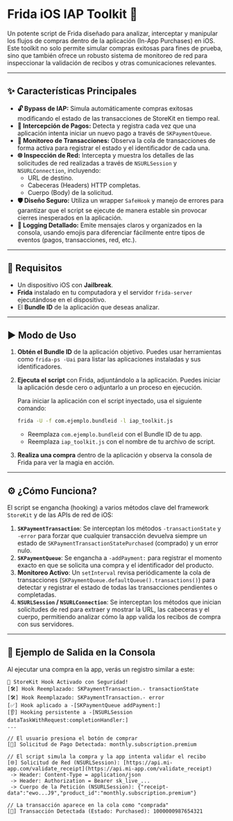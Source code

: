 # Frida iOS IAP Toolkit 🚀

Un potente script de Frida diseñado para analizar, interceptar y manipular los flujos de compras dentro de la aplicación (In-App Purchases) en iOS. Este toolkit no solo permite simular compras exitosas para fines de prueba, sino que también ofrece un robusto sistema de monitoreo de red para inspeccionar la validación de recibos y otras comunicaciones relevantes.

---

## ✨ Características Principales

* **🔓 Bypass de IAP:** Simula automáticamente compras exitosas modificando el estado de las transacciones de StoreKit en tiempo real.
* **🛒 Intercepción de Pagos:** Detecta y registra cada vez que una aplicación intenta iniciar un nuevo pago a través de `SKPaymentQueue`.
* **🧾 Monitoreo de Transacciones:** Observa la cola de transacciones de forma activa para registrar el estado y el identificador de cada una.
* **🌐 Inspección de Red:** Intercepta y muestra los detalles de las solicitudes de red realizadas a través de `NSURLSession` y `NSURLConnection`, incluyendo:
    * URL de destino.
    * Cabeceras (Headers) HTTP completas.
    * Cuerpo (Body) de la solicitud.
* **🛡️ Diseño Seguro:** Utiliza un wrapper `SafeHook` y manejo de errores para garantizar que el script se ejecute de manera estable sin provocar cierres inesperados en la aplicación.
* **📝 Logging Detallado:** Emite mensajes claros y organizados en la consola, usando emojis para diferenciar fácilmente entre tipos de eventos (pagos, transacciones, red, etc.).

---

## 🔧 Requisitos

* Un dispositivo iOS con **Jailbreak**.
* **Frida** instalado en tu computadora y el servidor `frida-server` ejecutándose en el dispositivo.
* El **Bundle ID** de la aplicación que deseas analizar.

---

## ▶️ Modo de Uso

1.  **Obtén el Bundle ID** de la aplicación objetivo. Puedes usar herramientas como `frida-ps -Uai` para listar las aplicaciones instaladas y sus identificadores.

2.  **Ejecuta el script** con Frida, adjuntándolo a la aplicación. Puedes iniciar la aplicación desde cero o adjuntarlo a un proceso en ejecución.

    Para iniciar la aplicación con el script inyectado, usa el siguiente comando:
    ```bash
    frida -U -f com.ejemplo.bundleid -l iap_toolkit.js
    ```
    * Reemplaza `com.ejemplo.bundleid` con el Bundle ID de tu app.
    * Reemplaza `iap_toolkit.js` con el nombre de tu archivo de script.

3.  **Realiza una compra** dentro de la aplicación y observa la consola de Frida para ver la magia en acción.

---

## ⚙️ ¿Cómo Funciona?

El script se engancha (hooking) a varios métodos clave del framework `StoreKit` y de las APIs de red de iOS:

1.  **`SKPaymentTransaction`**: Se interceptan los métodos `-transactionState` y `-error` para forzar que cualquier transacción devuelva siempre un estado de `SKPaymentTransactionStatePurchased` (comprado) y un error nulo.
2.  **`SKPaymentQueue`**: Se engancha a `-addPayment:` para registrar el momento exacto en que se solicita una compra y el identificador del producto.
3.  **Monitoreo Activo**: Un `setInterval` revisa periódicamente la cola de transacciones (`SKPaymentQueue.defaultQueue().transactions()`) para detectar y registrar el estado de todas las transacciones pendientes o completadas.
4.  **`NSURLSession` / `NSURLConnection`**: Se interceptan los métodos que inician solicitudes de red para extraer y mostrar la URL, las cabeceras y el cuerpo, permitiendo analizar cómo la app valida los recibos de compra con sus servidores.

---

## 📄 Ejemplo de Salida en la Consola

Al ejecutar una compra en la app, verás un registro similar a este:

```log
🚀 StoreKit Hook Activado con Seguridad!
[🛠️] Hook Reemplazado: SKPaymentTransaction.- transactionState
[🛠️] Hook Reemplazado: SKPaymentTransaction.- error
[✅] Hook aplicado a -[SKPaymentQueue addPayment:]
[👂] Hooking persistente a -[NSURLSession dataTaskWithRequest:completionHandler:]
...

// El usuario presiona el botón de comprar
[🛒] Solicitud de Pago Detectada: monthly.subscription.premium

// El script simula la compra y la app intenta validar el recibo
[🌐] Solicitud de Red (NSURLSession): [https://api.mi-app.com/validate_receipt](https://api.mi-app.com/validate_receipt)
 -> Header: Content-Type = application/json
 -> Header: Authorization = Bearer sk_live_...
 -> Cuerpo de la Petición (NSURLSession): {"receipt-data":"ewo...J9","product_id":"monthly.subscription.premium"}

// La transacción aparece en la cola como "comprada"
[🧾] Transacción Detectada (Estado: Purchased): 1000000987654321
